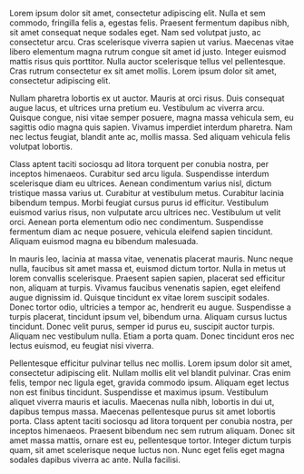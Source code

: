 Lorem ipsum dolor sit amet, consectetur adipiscing elit. Nulla et sem commodo, fringilla felis a, egestas felis. Praesent fermentum dapibus nibh, sit amet consequat neque sodales eget. Nam sed volutpat justo, ac consectetur arcu. Cras scelerisque viverra sapien ut varius. Maecenas vitae libero elementum magna rutrum congue sit amet id justo. Integer euismod mattis risus quis porttitor. Nulla auctor scelerisque tellus vel pellentesque. Cras rutrum consectetur ex sit amet mollis. Lorem ipsum dolor sit amet, consectetur adipiscing elit.

Nullam pharetra lobortis ex ut auctor. Mauris at orci risus. Duis consequat augue lacus, et ultrices urna pretium eu. Vestibulum ac viverra arcu. Quisque congue, nisi vitae semper posuere, magna massa vehicula sem, eu sagittis odio magna quis sapien. Vivamus imperdiet interdum pharetra. Nam nec lectus feugiat, blandit ante ac, mollis massa. Sed aliquam vehicula felis volutpat lobortis.

Class aptent taciti sociosqu ad litora torquent per conubia nostra, per inceptos himenaeos. Curabitur sed arcu ligula. Suspendisse interdum scelerisque diam eu ultrices. Aenean condimentum varius nisl, dictum tristique massa varius ut. Curabitur at vestibulum metus. Curabitur lacinia bibendum tempus. Morbi feugiat cursus purus id efficitur. Vestibulum euismod varius risus, non vulputate arcu ultrices nec. Vestibulum ut velit orci. Aenean porta elementum odio nec condimentum. Suspendisse fermentum diam ac neque posuere, vehicula eleifend sapien tincidunt. Aliquam euismod magna eu bibendum malesuada.

In mauris leo, lacinia at massa vitae, venenatis placerat mauris. Nunc neque nulla, faucibus sit amet massa et, euismod dictum tortor. Nulla in metus ut lorem convallis scelerisque. Praesent sapien sapien, placerat sed efficitur non, aliquam at turpis. Vivamus faucibus venenatis sapien, eget eleifend augue dignissim id. Quisque tincidunt ex vitae lorem suscipit sodales. Donec tortor odio, ultricies a tempor ac, hendrerit eu augue. Suspendisse a turpis placerat, tincidunt ipsum vel, bibendum urna. Aliquam cursus luctus tincidunt. Donec velit purus, semper id purus eu, suscipit auctor turpis. Aliquam nec vestibulum nulla. Etiam a porta quam. Donec tincidunt eros nec lectus euismod, eu feugiat nisi viverra.

Pellentesque efficitur pulvinar tellus nec mollis. Lorem ipsum dolor sit amet, consectetur adipiscing elit. Nullam mollis elit vel blandit pulvinar. Cras enim felis, tempor nec ligula eget, gravida commodo ipsum. Aliquam eget lectus non est finibus tincidunt. Suspendisse et maximus ipsum. Vestibulum aliquet viverra mauris et iaculis. Maecenas nulla nibh, lobortis in dui ut, dapibus tempus massa. Maecenas pellentesque purus sit amet lobortis porta. Class aptent taciti sociosqu ad litora torquent per conubia nostra, per inceptos himenaeos. Praesent bibendum nec sem rutrum aliquam. Donec sit amet massa mattis, ornare est eu, pellentesque tortor. Integer dictum turpis quam, sit amet scelerisque neque luctus non. Nunc eget felis eget magna sodales dapibus viverra ac ante. Nulla facilisi. 